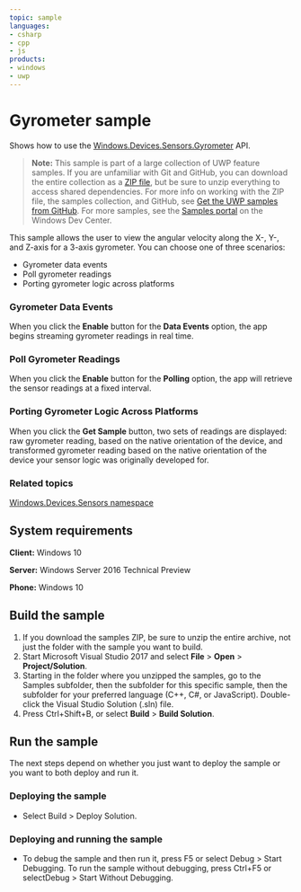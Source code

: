 ```yaml
---
topic: sample
languages:
- csharp
- cpp
- js
products:
- windows
- uwp
---
```


<!---
  category: DevicesSensorsAndPower
  samplefwlink: http://go.microsoft.com/fwlink/p/?LinkId=620548
--->

# Gyrometer sample

Shows how to use the [Windows.Devices.Sensors.Gyrometer](http://msdn.microsoft.com/library/windows/apps/br225718) API.

> **Note:** This sample is part of a large collection of UWP feature samples. 
> If you are unfamiliar with Git and GitHub, you can download the entire collection as a 
> [ZIP file](https://github.com/Microsoft/Windows-universal-samples/archive/master.zip), but be 
> sure to unzip everything to access shared dependencies. For more info on working with the ZIP file, 
> the samples collection, and GitHub, see [Get the UWP samples from GitHub](https://aka.ms/ovu2uq). 
> For more samples, see the [Samples portal](https://aka.ms/winsamples) on the Windows Dev Center. 

This sample allows the user to view the angular velocity along the X-, Y-, and Z-axis for a 3-axis gyrometer. You can choose one of three scenarios:

-   Gyrometer data events
-   Poll gyrometer readings
-   Porting gyrometer logic across platforms

### Gyrometer Data Events

When you click the **Enable** button for the **Data Events** option, the app begins streaming gyrometer readings in real time.

### Poll Gyrometer Readings

When you click the **Enable** button for the **Polling** option, the app will retrieve the sensor readings at a fixed interval.

### Porting Gyrometer Logic Across Platforms

When you click the **Get Sample** button, two sets of readings are displayed: raw gyrometer reading, based on the native orientation of the device, and transformed gyrometer reading based on the native orientation of the device your sensor logic was originally developed for.

### Related topics

[Windows.Devices.Sensors namespace](http://go.microsoft.com/fwlink/p/?linkid=241981)  

## System requirements

**Client:** Windows 10

**Server:** Windows Server 2016 Technical Preview

**Phone:** Windows 10

## Build the sample

1. If you download the samples ZIP, be sure to unzip the entire archive, not just the folder with the sample you want to build. 
2. Start Microsoft Visual Studio 2017 and select **File** \> **Open** \> **Project/Solution**.
3. Starting in the folder where you unzipped the samples, go to the Samples subfolder, then the subfolder for this specific sample, then the subfolder for your preferred language (C++, C#, or JavaScript). Double-click the Visual Studio Solution (.sln) file.
4. Press Ctrl+Shift+B, or select **Build** \> **Build Solution**.

## Run the sample

The next steps depend on whether you just want to deploy the sample or you want to both deploy and run it.

### Deploying the sample

- Select Build > Deploy Solution. 

### Deploying and running the sample

- To debug the sample and then run it, press F5 or select Debug >  Start Debugging. To run the sample without debugging, press Ctrl+F5 or selectDebug > Start Without Debugging. 
